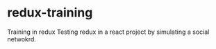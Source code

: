 # redux-training
Training in redux
Testing redux in a react project by simulating a social netwokrd. 
